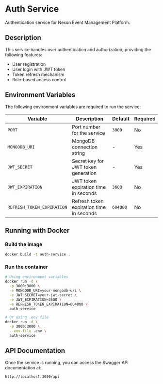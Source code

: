 # Auth Service

Authentication service for Nexon Event Management Platform.

## Description

This service handles user authentication and authorization, providing the following features:
- User registration
- User login with JWT token
- Token refresh mechanism
- Role-based access control

## Environment Variables

The following environment variables are required to run the service:

| Variable | Description | Default | Required |
|----------|-------------|---------|----------|
| `PORT` | Port number for the service | `3000` | No |
| `MONGODB_URI` | MongoDB connection string | - | Yes |
| `JWT_SECRET` | Secret key for JWT token generation | - | Yes |
| `JWT_EXPIRATION` | JWT token expiration time in seconds | `3600` | No |
| `REFRESH_TOKEN_EXPIRATION` | Refresh token expiration time in seconds | `604800` | No |

## Running with Docker

### Build the image
```bash
docker build -t auth-service .
```

### Run the container
```bash
# Using environment variables
docker run -d \
  -p 3000:3000 \
  -e MONGODB_URI=your-mongodb-uri \
  -e JWT_SECRET=your-jwt-secret \
  -e JWT_EXPIRATION=3600 \
  -e REFRESH_TOKEN_EXPIRATION=604800 \
  auth-service

# Or using .env file
docker run -d \
  -p 3000:3000 \
  --env-file .env \
  auth-service
```

## API Documentation

Once the service is running, you can access the Swagger API documentation at:
```
http://localhost:3000/api
```
